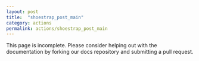 ```yaml
---
layout: post
title:  "shoestrap_post_main"
category: actions
permalink: actions/shoestrap_post_main
---
```


This page is incomplete. Please consider helping out with the documentation by forking our docs repository and submitting a pull request.